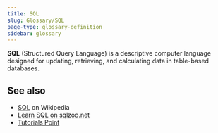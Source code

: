 ```yaml
---
title: SQL
slug: Glossary/SQL
page-type: glossary-definition
sidebar: glossary
---
```


**SQL** (Structured Query Language) is a descriptive computer language designed for updating, retrieving, and calculating data in table-based databases.

## See also

- [SQL](https://en.wikipedia.org/wiki/SQL) on Wikipedia
- [Learn SQL on sqlzoo.net](https://sqlzoo.net/wiki/SQL_Tutorial)
- [Tutorials Point](https://www.tutorialspoint.com/sql/index.htm)
